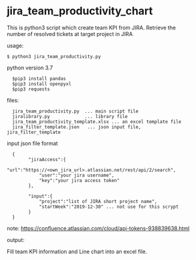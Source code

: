 # jira_team_productivity_chart
This is python3 script which create team KPI from JIRA.
Retrieve the number of resolved tickets at target project in JIRA

usage:

<code>$ python3 jira_team_productivity.py <json file> </code>

python version 3.7

      $pip3 install pandas
      $pip3 install openpyxl
      $pip3 requests

files:

      jira_team_productivity.py  ... main script file
      jiralibrary.py             ... library file
      jira_team_productivity_template.xlsx ... an excel template file
      jira_filter_template.json   ... json input file, jira_filter_template


input json file format

      {
            "jiraAccess":{
                "url":"https://<own_jira_url>.atlassian.net/rest/api/2/search",
                "user":"your jira username",
                "key":"your jira access token"
            },

            "input":{
                "project":"list of JIRA short project name",
                "startWeek":"2019-12-30" ... not use for this scrypt
            }
      }

note:
https://confluence.atlassian.com/cloud/api-tokens-938839638.html

output:

Fill team KPI information and Line chart into an excel file.
